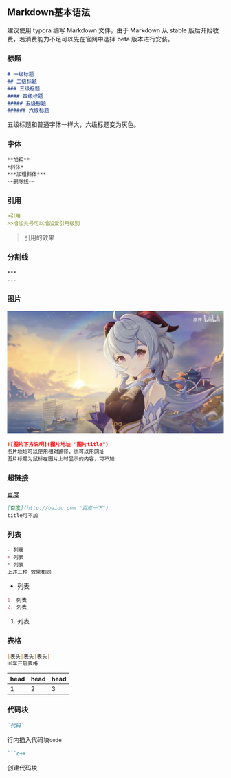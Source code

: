 ## Markdown基本语法

建议使用 typora 编写 Markdown 文件，由于 Markdown 从 stable 版后开始收费，若消费能力不足可以先在官网中选择 beta 版本进行安装。

### 标题

```markdown
# 一级标题
## 二级标题
### 三级标题
#### 四级标题
##### 五级标题
###### 六级标题
```

五级标题和普通字体一样大，六级标题变为灰色。

### 字体

```markdown
**加粗**
*斜体*
***加粗斜体***
~~删除线~~
```

### 引用

```markdown
>引用
>>增加尖号可以增加爱引用级别
```

> 引用的效果

### 分割线

```markdown
***
---
```

### 图片

![天降甘雨](pictures/ganyu.jpeg "甘雨yyds")

```markdown
![图片下方说明](图片地址 "图片title")
图片地址可以使用相对路径，也可以用网址
图片标题为鼠标在图片上时显示的内容，可不加
```

### 超链接

[百度](http://baidu.com "百度一下")

```markdown
[百度](http://baidu.com "百度一下")
title可不加
```

### 列表

```markdown
- 列表
+ 列表
* 列表
上述三种 效果相同
```

* 列表

```markdown
1. 列表
2. 列表
```

1. 列表

### 表格

```markdown
|表头|表头|表头|
回车开启表格
```

| head | head | head |
| ---- | ---- | ---- |
| 1    | 2    | 3    |

### 代码块

```markdown
`代码`
```

行内插入代码块`code`

```markdown
```c++
```

创建代码块

